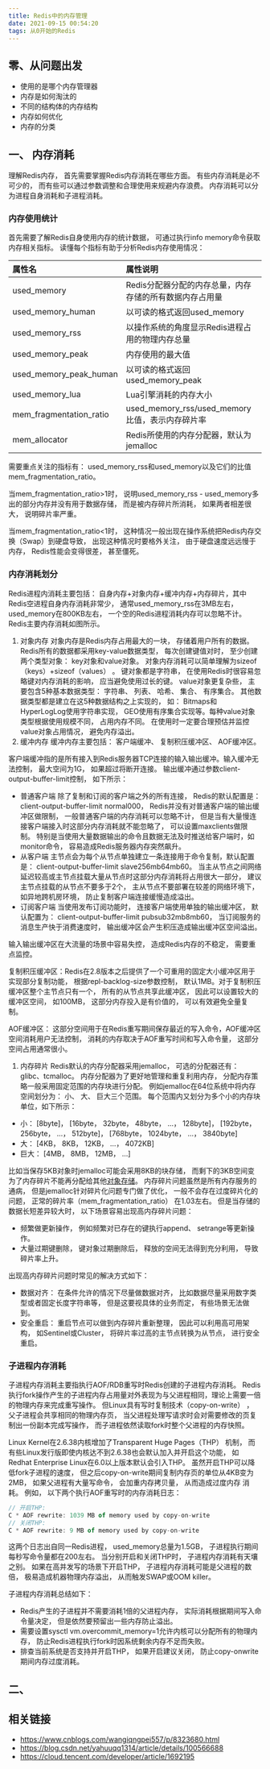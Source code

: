 ```yaml
---
title: Redis中的内存管理
date: 2021-09-15 00:54:20
tags: 从0开始的Redis
---
```


## 零、从问题出发

- 使用的是哪个内存管理器
- 内存是如何淘汰的
- 不同的结构体的内存结构
- 内存如何优化
- 内存的分类

## 一、 内存消耗

理解Redis内存， 首先需要掌握Redis内存消耗在哪些方面。 有些内存消耗是必不可少的， 而有些可以通过参数调整和合理使用来规避内存浪费。 内存消耗可以分为进程自身消耗和子进程消耗。

### 内存使用统计

首先需要了解Redis自身使用内存的统计数据， 可通过执行info memory命令获取内存相关指标。 读懂每个指标有助于分析Redis内存使用情况：

| 属性名                  | 属性说明                                                |
| :---------------------- | :------------------------------------------------------ |
| used_memory             | Redis分配器分配的内存总量，内存存储的所有数据内存占用量 |
| used_memory_human       | 以可读的格式返回used_memory                             |
| used_memory_rss         | 以操作系统的角度显示Redis进程占用的物理内存总量         |
| used_memory_peak        | 内存使用的最大值                                        |
| used_memory_peak_human  | 以可读的格式返回used_memory_peak                        |
| used_memory_lua         | Lua引擎消耗的内存大小                                   |
| mem_fragmentation_ratio | used_memory_rss/used_memory比值，表示内存碎片率         |
| mem_allocator           | Redis所使用的内存分配器，默认为jemalloc                 |

需要重点关注的指标有： used_memory_rss和used_memory以及它们的比值mem_fragmentation_ratio。

当mem_fragmentation_ratio>1时， 说明used_memory_rss - used_memory多出的部分内存并没有用于数据存储， 而是被内存碎片所消耗， 如果两者相差很大， 说明碎片率严重。

当mem_fragmentation_ratio<1时， 这种情况一般出现在操作系统把Redis内存交换（Swap）到硬盘导致， 出现这种情况时要格外关注， 由于硬盘速度远远慢于内存， Redis性能会变得很差， 甚至僵死。

### 内存消耗划分

Redis进程内消耗主要包括： 自身内存+对象内存+缓冲内存+内存碎片，其中Redis空进程自身内存消耗非常少， 通常used_memory_rss在3MB左右，used_memory在800KB左右， 一个空的Redis进程消耗内存可以忽略不计。Redis主要内存消耗如图所示。

1. 对象内存 对象内存是Redis内存占用最大的一块， 存储着用户所有的数据。Redis所有的数据都采用key-value数据类型， 每次创建键值对时， 至少创建两个类型对象： key对象和value对象。 对象内存消耗可以简单理解为sizeof（keys）+sizeof（values） 。 键对象都是字符串， 在使用Redis时很容易忽略键对内存消耗的影响， 应当避免使用过长的键。 value对象更复杂些， 主要包含5种基本数据类型： 字符串、 列表、 哈希、 集合、 有序集合。 其他数据类型都是建立在这5种数据结构之上实现的， 如： Bitmaps和HyperLogLog使用字符串实现， GEO使用有序集合实现等。每种value对象类型根据使用规模不同， 占用内存不同。 在使用时一定要合理预估并监控value对象占用情况， 避免内存溢出。
2. 缓冲内存 缓冲内存主要包括： 客户端缓冲、 复制积压缓冲区、 AOF缓冲区。

客户端缓冲指的是所有接入到Redis服务器TCP连接的输入输出缓冲。输入缓冲无法控制， 最大空间为1G， 如果超过将断开连接。 输出缓冲通过参数client-output-buffer-limit控制， 如下所示：

- 普通客户端 除了复制和订阅的客户端之外的所有连接， Redis的默认配置是： client-output-buffer-limit normal000， Redis并没有对普通客户端的输出缓冲区做限制， 一般普通客户端的内存消耗可以忽略不计， 但是当有大量慢连接客户端接入时这部分内存消耗就不能忽略了， 可以设置maxclients做限制。 特别是当使用大量数据输出的命令且数据无法及时推送给客户端时，如monitor命令， 容易造成Redis服务器内存突然飙升。
- 从客户端 主节点会为每个从节点单独建立一条连接用于命令复制，默认配置是： client-output-buffer-limit slave256mb64mb60。 当主从节点之间网络延迟较高或主节点挂载大量从节点时这部分内存消耗将占用很大一部分， 建议主节点挂载的从节点不要多于2个， 主从节点不要部署在较差的网络环境下， 如异地跨机房环境， 防止复制客户端连接缓慢造成溢出。
- 订阅客户端 当使用发布订阅功能时， 连接客户端使用单独的输出缓冲区， 默认配置为： client-output-buffer-limit pubsub32mb8mb60， 当订阅服务的消息生产快于消费速度时， 输出缓冲区会产生积压造成输出缓冲区空间溢出。

输入输出缓冲区在大流量的场景中容易失控， 造成Redis内存的不稳定， 需要重点监控。

复制积压缓冲区：Redis在2.8版本之后提供了一个可重用的固定大小缓冲区用于实现部分复制功能， 根据repl-backlog-size参数控制， 默认1MB。对于复制积压缓冲区整个主节点只有一个， 所有的从节点共享此缓冲区， 因此可以设置较大的缓冲区空间， 如100MB， 这部分内存投入是有价值的， 可以有效避免全量复制。

AOF缓冲区： 这部分空间用于在Redis重写期间保存最近的写入命令，AOF缓冲区空间消耗用户无法控制， 消耗的内存取决于AOF重写时间和写入命令量， 这部分空间占用通常很小。

1. 内存碎片 Redis默认的内存分配器采用jemalloc， 可选的分配器还有： glibc、tcmalloc。 内存分配器为了更好地管理和重复利用内存， 分配内存策略一般采用固定范围的内存块进行分配。 例如jemalloc在64位系统中将内存空间划分为： 小、 大、 巨大三个范围。 每个范围内又划分为多个小的内存块单位，如下所示：

- 小： [8byte]， [16byte， 32byte， 48byte， ...， 128byte]， [192byte，256byte， ...， 512byte]， [768byte， 1024byte， ...， 3840byte]
- 大： [4KB， 8KB， 12KB， ...， 4072KB]
- 巨大： [4MB， 8MB， 12MB， ...]

比如当保存5KB对象时jemalloc可能会采用8KB的块存储， 而剩下的3KB空间变为了内存碎片不能再分配给其他[对象存储](https://cloud.tencent.com/product/cos?from=10680)。 内存碎片问题虽然是所有内存服务的通病， 但是jemalloc针对碎片化问题专门做了优化， 一般不会存在过度碎片化的问题， 正常的碎片率（mem_fragmentation_ratio） 在1.03左右。 但是当存储的数据长短差异较大时， 以下场景容易出现高内存碎片问题：

- 频繁做更新操作， 例如频繁对已存在的键执行append、 setrange等更新操作。
- 大量过期键删除， 键对象过期删除后， 释放的空间无法得到充分利用， 导致碎片率上升。

出现高内存碎片问题时常见的解决方式如下：

- 数据对齐： 在条件允许的情况下尽量做数据对齐， 比如数据尽量采用数字类型或者固定长度字符串等， 但是这要视具体的业务而定， 有些场景无法做到。
- 安全重启： 重启节点可以做到内存碎片重新整理， 因此可以利用高可用架构， 如Sentinel或Cluster， 将碎片率过高的主节点转换为从节点， 进行安全重启。

### 子进程内存消耗

子进程内存消耗主要指执行AOF/RDB重写时Redis创建的子进程内存消耗。 Redis执行fork操作产生的子进程内存占用量对外表现为与父进程相同，理论上需要一倍的物理内存来完成重写操作。 但Linux具有写时复制技术（copy-on-write） ， 父子进程会共享相同的物理内存页， 当父进程处理写请求时会对需要修改的页复制出一份副本完成写操作， 而子进程依然读取fork时整个父进程的内存快照。

Linux Kernel在2.6.38内核增加了Transparent Huge Pages（THP） 机制， 而有些Linux发行版即使内核达不到2.6.38也会默认加入并开启这个功能， 如Redhat Enterprise Linux在6.0以上版本默认会引入THP。 虽然开启THP可以降低fork子进程的速度， 但之后copy-on-write期间复制内存页的单位从4KB变为2MB， 如果父进程有大量写命令， 会加重内存拷贝量， 从而造成过度内存 消耗。 例如， 以下两个执行AOF重写时的内存消耗日志：

```javascript
// 开启THP:
C * AOF rewrite: 1039 MB of memory used by copy-on-write
// 关闭THP:
C * AOF rewrite: 9 MB of memory used by copy-on-write
```

这两个日志出自同一Redis进程， used_memory总量为1.5GB， 子进程执行期间每秒写命令量都在200左右。 当分别开启和关闭THP时， 子进程内存消耗有天壤之别。 如果在高并发写的场景下开启THP， 子进程内存消耗可能是父进程的数倍， 极易造成机器物理内存溢出， 从而触发SWAP或OOM killer。

子进程内存消耗总结如下：

- Redis产生的子进程并不需要消耗1倍的父进程内存， 实际消耗根据期间写入命令量决定， 但是依然要预留出一些内存防止溢出。
- 需要设置sysctl vm.overcommit_memory=1允许内核可以分配所有的物理内存， 防止Redis进程执行fork时因系统剩余内存不足而失败。
- 排查当前系统是否支持并开启THP， 如果开启建议关闭， 防止copy-onwrite期间内存过度消耗。


## 二、


## 相关链接
- https://www.cnblogs.com/wangiqngpei557/p/8323680.html
- https://blog.csdn.net/yahuuqq1314/article/details/100566688
- https://cloud.tencent.com/developer/article/1692195